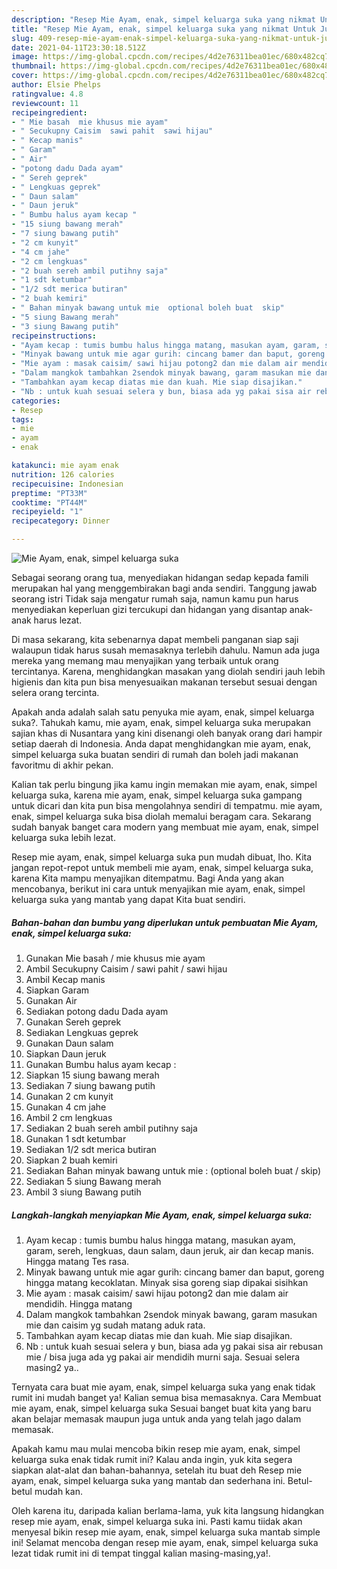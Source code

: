 ```yaml
---
description: "Resep Mie Ayam, enak, simpel keluarga suka yang nikmat Untuk Jualan"
title: "Resep Mie Ayam, enak, simpel keluarga suka yang nikmat Untuk Jualan"
slug: 409-resep-mie-ayam-enak-simpel-keluarga-suka-yang-nikmat-untuk-jualan
date: 2021-04-11T23:30:18.512Z
image: https://img-global.cpcdn.com/recipes/4d2e76311bea01ec/680x482cq70/mie-ayam-enak-simpel-keluarga-suka-foto-resep-utama.jpg
thumbnail: https://img-global.cpcdn.com/recipes/4d2e76311bea01ec/680x482cq70/mie-ayam-enak-simpel-keluarga-suka-foto-resep-utama.jpg
cover: https://img-global.cpcdn.com/recipes/4d2e76311bea01ec/680x482cq70/mie-ayam-enak-simpel-keluarga-suka-foto-resep-utama.jpg
author: Elsie Phelps
ratingvalue: 4.8
reviewcount: 11
recipeingredient:
- " Mie basah  mie khusus mie ayam"
- " Secukupny Caisim  sawi pahit  sawi hijau"
- " Kecap manis"
- " Garam"
- " Air"
- "potong dadu Dada ayam"
- " Sereh geprek"
- " Lengkuas geprek"
- " Daun salam"
- " Daun jeruk"
- " Bumbu halus ayam kecap "
- "15 siung bawang merah"
- "7 siung bawang putih"
- "2 cm kunyit"
- "4 cm jahe"
- "2 cm lengkuas"
- "2 buah sereh ambil putihny saja"
- "1 sdt ketumbar"
- "1/2 sdt merica butiran"
- "2 buah kemiri"
- " Bahan minyak bawang untuk mie  optional boleh buat  skip"
- "5 siung Bawang merah"
- "3 siung Bawang putih"
recipeinstructions:
- "Ayam kecap : tumis bumbu halus hingga matang, masukan ayam, garam, sereh, lengkuas, daun salam, daun jeruk, air dan kecap manis. Hingga matang Tes rasa."
- "Minyak bawang untuk mie agar gurih: cincang bamer dan baput, goreng hingga matang kecoklatan. Minyak sisa goreng siap dipakai sisihkan"
- "Mie ayam : masak caisim/ sawi hijau potong2 dan mie dalam air mendidih. Hingga matang"
- "Dalam mangkok tambahkan 2sendok minyak bawang, garam masukan mie dan caisim yg sudah matang aduk rata."
- "Tambahkan ayam kecap diatas mie dan kuah. Mie siap disajikan."
- "Nb : untuk kuah sesuai selera y bun, biasa ada yg pakai sisa air rebusan mie / bisa juga ada yg pakai air mendidih murni saja. Sesuai selera masing2 ya.."
categories:
- Resep
tags:
- mie
- ayam
- enak

katakunci: mie ayam enak 
nutrition: 126 calories
recipecuisine: Indonesian
preptime: "PT33M"
cooktime: "PT44M"
recipeyield: "1"
recipecategory: Dinner

---
```



![Mie Ayam, enak, simpel keluarga suka](https://img-global.cpcdn.com/recipes/4d2e76311bea01ec/680x482cq70/mie-ayam-enak-simpel-keluarga-suka-foto-resep-utama.jpg)

Sebagai seorang orang tua, menyediakan hidangan sedap kepada famili merupakan hal yang menggembirakan bagi anda sendiri. Tanggung jawab seorang istri Tidak saja mengatur rumah saja, namun kamu pun harus menyediakan keperluan gizi tercukupi dan hidangan yang disantap anak-anak harus lezat.

Di masa  sekarang, kita sebenarnya dapat membeli panganan siap saji walaupun tidak harus susah memasaknya terlebih dahulu. Namun ada juga mereka yang memang mau menyajikan yang terbaik untuk orang tercintanya. Karena, menghidangkan masakan yang diolah sendiri jauh lebih higienis dan kita pun bisa menyesuaikan makanan tersebut sesuai dengan selera orang tercinta. 



Apakah anda adalah salah satu penyuka mie ayam, enak, simpel keluarga suka?. Tahukah kamu, mie ayam, enak, simpel keluarga suka merupakan sajian khas di Nusantara yang kini disenangi oleh banyak orang dari hampir setiap daerah di Indonesia. Anda dapat menghidangkan mie ayam, enak, simpel keluarga suka buatan sendiri di rumah dan boleh jadi makanan favoritmu di akhir pekan.

Kalian tak perlu bingung jika kamu ingin memakan mie ayam, enak, simpel keluarga suka, karena mie ayam, enak, simpel keluarga suka gampang untuk dicari dan kita pun bisa mengolahnya sendiri di tempatmu. mie ayam, enak, simpel keluarga suka bisa diolah memalui beragam cara. Sekarang sudah banyak banget cara modern yang membuat mie ayam, enak, simpel keluarga suka lebih lezat.

Resep mie ayam, enak, simpel keluarga suka pun mudah dibuat, lho. Kita jangan repot-repot untuk membeli mie ayam, enak, simpel keluarga suka, karena Kita mampu menyajikan ditempatmu. Bagi Anda yang akan mencobanya, berikut ini cara untuk menyajikan mie ayam, enak, simpel keluarga suka yang mantab yang dapat Kita buat sendiri.

<!--inarticleads1-->

##### Bahan-bahan dan bumbu yang diperlukan untuk pembuatan Mie Ayam, enak, simpel keluarga suka:

1. Gunakan  Mie basah / mie khusus mie ayam
1. Ambil  Secukupny Caisim / sawi pahit / sawi hijau
1. Ambil  Kecap manis
1. Siapkan  Garam
1. Gunakan  Air
1. Sediakan potong dadu Dada ayam
1. Gunakan  Sereh geprek
1. Sediakan  Lengkuas geprek
1. Gunakan  Daun salam
1. Siapkan  Daun jeruk
1. Gunakan  Bumbu halus ayam kecap :
1. Siapkan 15 siung bawang merah
1. Sediakan 7 siung bawang putih
1. Gunakan 2 cm kunyit
1. Gunakan 4 cm jahe
1. Ambil 2 cm lengkuas
1. Sediakan 2 buah sereh ambil putihny saja
1. Gunakan 1 sdt ketumbar
1. Sediakan 1/2 sdt merica butiran
1. Siapkan 2 buah kemiri
1. Sediakan  Bahan minyak bawang untuk mie : (optional boleh buat / skip)
1. Sediakan 5 siung Bawang merah
1. Ambil 3 siung Bawang putih




<!--inarticleads2-->

##### Langkah-langkah menyiapkan Mie Ayam, enak, simpel keluarga suka:

1. Ayam kecap : tumis bumbu halus hingga matang, masukan ayam, garam, sereh, lengkuas, daun salam, daun jeruk, air dan kecap manis. Hingga matang Tes rasa.
1. Minyak bawang untuk mie agar gurih: cincang bamer dan baput, goreng hingga matang kecoklatan. Minyak sisa goreng siap dipakai sisihkan
1. Mie ayam : masak caisim/ sawi hijau potong2 dan mie dalam air mendidih. Hingga matang
1. Dalam mangkok tambahkan 2sendok minyak bawang, garam masukan mie dan caisim yg sudah matang aduk rata.
1. Tambahkan ayam kecap diatas mie dan kuah. Mie siap disajikan.
1. Nb : untuk kuah sesuai selera y bun, biasa ada yg pakai sisa air rebusan mie / bisa juga ada yg pakai air mendidih murni saja. Sesuai selera masing2 ya..




Ternyata cara buat mie ayam, enak, simpel keluarga suka yang enak tidak rumit ini mudah banget ya! Kalian semua bisa memasaknya. Cara Membuat mie ayam, enak, simpel keluarga suka Sesuai banget buat kita yang baru akan belajar memasak maupun juga untuk anda yang telah jago dalam memasak.

Apakah kamu mau mulai mencoba bikin resep mie ayam, enak, simpel keluarga suka enak tidak rumit ini? Kalau anda ingin, yuk kita segera siapkan alat-alat dan bahan-bahannya, setelah itu buat deh Resep mie ayam, enak, simpel keluarga suka yang mantab dan sederhana ini. Betul-betul mudah kan. 

Oleh karena itu, daripada kalian berlama-lama, yuk kita langsung hidangkan resep mie ayam, enak, simpel keluarga suka ini. Pasti kamu tiidak akan menyesal bikin resep mie ayam, enak, simpel keluarga suka mantab simple ini! Selamat mencoba dengan resep mie ayam, enak, simpel keluarga suka lezat tidak rumit ini di tempat tinggal kalian masing-masing,ya!.

